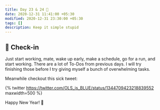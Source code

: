 ```yaml
---
title: Day 23 & 24 🍆
date: 2020-12-31 11:41:00 +05:30
modified: 2020-12-31 23:30:00 +05:30
tags: []
description: Keep it simple stupid
---
```


## 📩 Check-in

Just start working, mate, wake up early, make a schedule, go for a run, and start working. There are a lot of To-Dos from previous days. I will try finishing those before I try giving myself a bunch of overwhelming tasks.

Meanwhile checkout this sick tweet:

{% twitter https://twitter.com/OLS_is_BLUE/status/1344709423218839552 maxwidth=500 %}

Happy New Year! 🎉